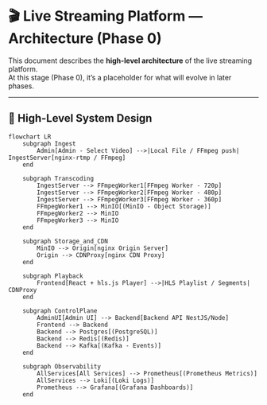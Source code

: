 # 🎬 Live Streaming Platform — Architecture (Phase 0)

This document describes the **high-level architecture** of the live streaming platform.  
At this stage (Phase 0), it’s a placeholder for what will evolve in later phases.

---

## 📐 High-Level System Design

```mermaid
flowchart LR
    subgraph Ingest
        Admin[Admin - Select Video] -->|Local File / FFmpeg push| IngestServer[nginx-rtmp / FFmpeg]
    end

    subgraph Transcoding
        IngestServer --> FFmpegWorker1[FFmpeg Worker - 720p]
        IngestServer --> FFmpegWorker2[FFmpeg Worker - 480p]
        IngestServer --> FFmpegWorker3[FFmpeg Worker - 360p]
        FFmpegWorker1 --> MinIO[(MinIO - Object Storage)]
        FFmpegWorker2 --> MinIO
        FFmpegWorker3 --> MinIO
    end

    subgraph Storage_and_CDN
        MinIO --> Origin[nginx Origin Server]
        Origin --> CDNProxy[nginx CDN Proxy]
    end
  
    subgraph Playback
        Frontend[React + hls.js Player] -->|HLS Playlist / Segments| CDNProxy
    end

    subgraph ControlPlane
        AdminUI[Admin UI] --> Backend[Backend API NestJS/Node]
        Frontend --> Backend
        Backend --> Postgres[(PostgreSQL)]
        Backend --> Redis[(Redis)]
        Backend --> Kafka[(Kafka - Events)]
    end

    subgraph Observability
        AllServices[All Services] --> Prometheus[(Prometheus Metrics)]
        AllServices --> Loki[(Loki Logs)]
        Prometheus --> Grafana[(Grafana Dashboards)]
    end

